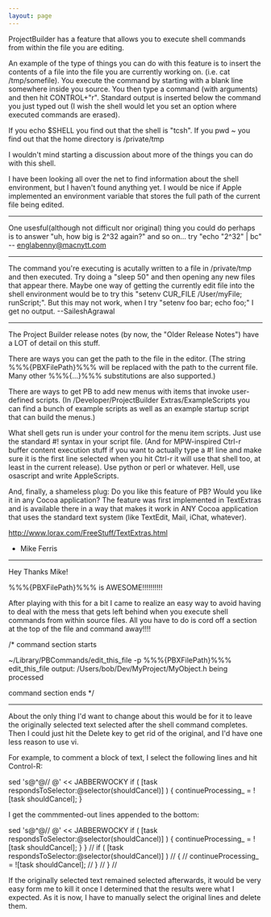 ```yaml
---
layout: page
---
```




ProjectBuilder has a feature that allows you to execute shell commands from within the file you are editing.

An example of the type of things you can do with this feature is to insert the contents of a file into the file you are currently working on. (i.e. cat /tmp/somefile). You execute the command by starting with a blank line somewhere inside you source. You then type a command (with arguments) and then hit CONTROL+"r". Standard output is inserted below the command you just typed out (I wish the shell would let you set an option where executed commands are erased).

If you echo $SHELL you find out that the shell is "tcsh". 
If you pwd ~ you find out that the home directory is /private/tmp

I wouldn't mind starting a discussion about more of the things you can do with this shell.

I have been looking all over the net to find information about the shell environment, but I haven't found anything yet. I would be nice if Apple implemented an environment variable that stores the full path of the current file being edited. 

----
One usesful(although not difficult nor original) thing you could do perhaps is to answer "uh, how big is 2^32 again?" and so on... try "echo "2^32" | bc" -- englabenny@macnytt.com

----
The command you're executing is acutally written to a file in /private/tmp and then executed.  Try doing a "sleep 50" and then opening any new files that appear there.  Maybe one way of getting the currently edit file into the shell environment would be to try this "setenv CUR_FILE /User/myFile; runScript;".  But this may not work, when I try "setenv foo bar; echo foo;" I get no output.
--SaileshAgrawal

----
The Project Builder release notes (by now, the "Older Release Notes") have a LOT of detail on this stuff.  

There are ways you can get the path to the file in the editor.  (The string %%%{PBXFilePath}%%% will be replaced with the path to the current file.  Many other %%%{...}%%% substitutions are also supported.)

There are ways to get PB to add new menus with items that invoke user-defined scripts.  (In /Developer/ProjectBuilder Extras/ExampleScripts you can find a bunch of example scripts as well as an example startup script that can build the menus.)

What shell gets run is under your control for the menu item scripts.  Just use the standard #! syntax in your script file.  (And for MPW-inspired Ctrl-r buffer content execution stuff if you want to actually type a #! line and make sure it is the first line selected when you hit Ctrl-r it will use that shell too, at least in the current release).  Use python or perl or whatever.  Hell, use osascript and write AppleScripts.

And, finally, a shameless plug:  Do you like this feature of PB?  Would you like it in any Cocoa application?  The feature was first implemented in TextExtras and is available there in a way that makes it work in ANY Cocoa application that uses the standard text system (like TextEdit, Mail, iChat, whatever).  

http://www.lorax.com/FreeStuff/TextExtras.html

- Mike Ferris

----

Hey Thanks Mike!

%%%{PBXFilePath}%%% is AWESOME!!!!!!!!!!

After playing with this for a bit I came to realize an easy way to avoid having to deal with the mess that gets left behind when you execute shell commands from within source files. All you have to do is cord off a section at the top of the file and command away!!!!

    


/* command section starts

~/Library/PBCommands/edit_this_file -p %%%{PBXFilePath}%%%
edit_this_file output: /Users/bob/Dev/MyProject/MyObject.h being processed

command section ends */ 






----

About the only thing I'd want to change about this would be for it to leave the originally selected text selected after the shell command completes.  Then I could just hit the Delete key to get rid of the original, and I'd have one less reason to use vi.

For example, to comment a block of text, I select the following lines and hit Control-R:

    
sed 's@^@// @' << JABBERWOCKY
      if ( [task respondsToSelector:@selector(shouldCancel)] )
      {
         continueProcessing_ = ![task shouldCancel];
      }


I get the commmented-out lines appended to the bottom:

    
sed 's@^@// @' << JABBERWOCKY
      if ( [task respondsToSelector:@selector(shouldCancel)] )
      {
         continueProcessing_ = ![task shouldCancel];
      }
   }
//       if ( [task respondsToSelector:@selector(shouldCancel)] )
//       {
//          continueProcessing_ = ![task shouldCancel];
//       }
//    }
// 


If the originally selected text remained selected afterwards, it would be very easy form me to kill it once I determined that the results were what I expected.  As it is now, I have to manually select the original lines and delete them.
